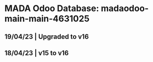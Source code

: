 # MADA Odoo Database: madaodoo-main-main-4631025
## 19/04/23 | Upgraded to v16
## 18/04/23 | v15 to v16
